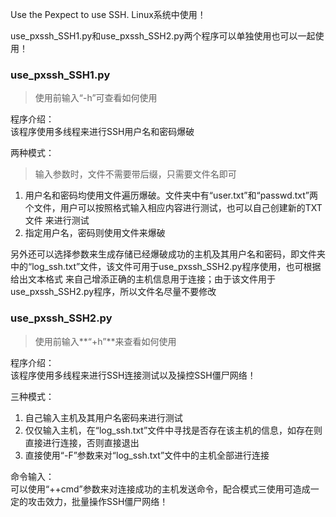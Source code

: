Use the Pexpect to use SSH. Linux系统中使用！

use_pxssh_SSH1.py和use_pxssh_SSH2.py两个程序可以单独使用也可以一起使用！

### use_pxssh_SSH1.py
> 使用前输入“-h”可查看如何使用

程序介绍：<br>
该程序使用多线程来进行SSH用户名和密码爆破

两种模式：<br>
> 输入参数时，文件不需要带后缀，只需要文件名即可
1. 用户名和密码均使用文件遍历爆破。文件夹中有“user.txt”和“passwd.txt”两个文件，用户可以按照格式输入相应内容进行测试，也可以自己创建新的TXT文件
来进行测试
2. 指定用户名，密码则使用文件来爆破

另外还可以选择参数来生成存储已经爆破成功的主机及其用户名和密码，即文件夹中的“log_ssh.txt”文件，该文件可用于use_pxssh_SSH2.py程序使用，也可根据给出文本格式
来自己增添正确的主机信息用于连接；由于该文件用于use_pxssh_SSH2.py程序，所以文件名尽量不要修改

### use_pxssh_SSH2.py
> 使用前输入**“+h”**来查看如何使用

程序介绍：<br>
该程序使用多线程来进行SSH连接测试以及操控SSH僵尸网络！

三种模式：
1. 自己输入主机及其用户名密码来进行测试
2. 仅仅输入主机，在“log_ssh.txt”文件中寻找是否存在该主机的信息，如存在则直接进行连接，否则直接退出
3. 直接使用“-F”参数来对“log_ssh.txt”文件中的主机全部进行连接

命令输入：<br>
可以使用“++cmd”参数来对连接成功的主机发送命令，配合模式三使用可造成一定的攻击效力，批量操作SSH僵尸网络！
